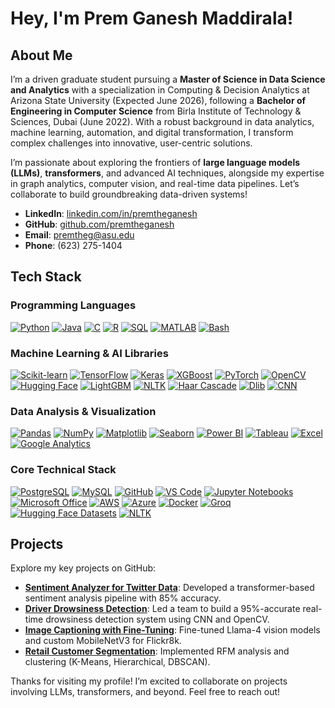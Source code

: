 # Hey, I'm Prem Ganesh Maddirala!

## About Me
I’m a driven graduate student pursuing a **Master of Science in Data Science and Analytics** with a specialization in Computing & Decision Analytics at Arizona State University (Expected June 2026), following a **Bachelor of Engineering in Computer Science** from Birla Institute of Technology & Sciences, Dubai (June 2022). With a robust background in data analytics, machine learning, automation, and digital transformation, I transform complex challenges into innovative, user-centric solutions.

I’m passionate about exploring the frontiers of **large language models (LLMs)**, **transformers**, and advanced AI techniques, alongside my expertise in graph analytics, computer vision, and real-time data pipelines. Let’s collaborate to build groundbreaking data-driven systems!

- **LinkedIn**: [linkedin.com/in/premtheganesh](https://linkedin.com/in/premtheganesh)
- **GitHub**: [github.com/premtheganesh](https://github.com/premtheganesh)
- **Email**: premtheg@asu.edu
- **Phone**: (623) 275-1404

## Tech Stack

### Programming Languages
[![Python](https://img.shields.io/badge/Python-3776AB?style=flat)](https://python.org)
[![Java](https://img.shields.io/badge/Java-007396?style=flat)](https://java.com)
[![C](https://img.shields.io/badge/C-00599C?style=flat)](https://en.wikipedia.org/wiki/C_(programming_language))
[![R](https://img.shields.io/badge/R-276DC3?style=flat)](https://r-project.org)
[![SQL](https://img.shields.io/badge/SQL-003B57?style=flat)](https://en.wikipedia.org/wiki/SQL)
[![MATLAB](https://img.shields.io/badge/MATLAB-0076A8?style=flat)](https://mathworks.com/products/matlab.html)
[![Bash](https://img.shields.io/badge/Bash-4EAA25?style=flat)](https://en.wikipedia.org/wiki/Bash_(Unix_shell))

### Machine Learning & AI Libraries
[![Scikit-learn](https://img.shields.io/badge/Scikit--learn-F7931E?style=flat)](https://scikit-learn.org)
[![TensorFlow](https://img.shields.io/badge/TensorFlow-FF6F00?style=flat)](https://tensorflow.org)
[![Keras](https://img.shields.io/badge/Keras-D00000?style=flat)](https://keras.io)
[![XGBoost](https://img.shields.io/badge/XGBoost-00BFFF?style=flat)](https://xgboost.ai)
[![PyTorch](https://img.shields.io/badge/PyTorch-EE4C2C?style=flat)](https://pytorch.org)
[![OpenCV](https://img.shields.io/badge/OpenCV-5C3EE8?style=flat)](https://opencv.org)
[![Hugging Face](https://img.shields.io/badge/Hugging%20Face-FFD21E?style=flat)](https://huggingface.co)
[![LightGBM](https://img.shields.io/badge/LightGBM-2E8B57?style=flat)](https://lightgbm.readthedocs.io)
[![NLTK](https://img.shields.io/badge/NLTK-4B0082?style=flat)](https://nltk.org)
[![Haar Cascade](https://img.shields.io/badge/Haar%20Cascade-808080?style=flat)](https://docs.opencv.org/master/d2/d99/tutorial_js_face_detection.html)
[![Dlib](https://img.shields.io/badge/Dlib-228B22?style=flat)](https://dlib.net)
[![CNN](https://img.shields.io/badge/CNN-FF4500?style=flat)](https://en.wikipedia.org/wiki/Convolutional_neural_network)

### Data Analysis & Visualization
[![Pandas](https://img.shields.io/badge/Pandas-150458?style=flat)](https://pandas.pydata.org)
[![NumPy](https://img.shields.io/badge/NumPy-013243?style=flat)](https://numpy.org)
[![Matplotlib](https://img.shields.io/badge/Matplotlib-11557C?style=flat)](https://matplotlib.org)
[![Seaborn](https://img.shields.io/badge/Seaborn-4C1D95?style=flat)](https://seaborn.pydata.org)
[![Power BI](https://img.shields.io/badge/Power%20BI-F2C811?style=flat)](https://powerbi.microsoft.com)
[![Tableau](https://img.shields.io/badge/Tableau-E97627?style=flat)](https://tableau.com)
[![Excel](https://img.shields.io/badge/Excel-217346?style=flat)](https://microsoft.com/excel)
[![Google Analytics](https://img.shields.io/badge/Google%20Analytics-E37400?style=flat)](https://analytics.google.com)

### Core Technical Stack
[![PostgreSQL](https://img.shields.io/badge/PostgreSQL-336791?style=flat)](https://postgresql.org)
[![MySQL](https://img.shields.io/badge/MySQL-4479A1?style=flat)](https://mysql.com)
[![GitHub](https://img.shields.io/badge/GitHub-181717?style=flat)](https://github.com)
[![VS Code](https://img.shields.io/badge/VS%20Code-007ACC?style=flat)](https://code.visualstudio.com)
[![Jupyter Notebooks](https://img.shields.io/badge/Jupyter-F37626?style=flat)](https://jupyter.org)
[![Microsoft Office](https://img.shields.io/badge/Microsoft%20Office-D83B01?style=flat)](https://microsoft.com/office)
[![AWS](https://img.shields.io/badge/AWS-232F3E?style=flat)](https://aws.amazon.com)
[![Azure](https://img.shields.io/badge/Azure-0089D6?style=flat)](https://azure.microsoft.com)
[![Docker](https://img.shields.io/badge/Docker-2496ED?style=flat)](https://docker.com)
[![Groq](https://img.shields.io/badge/Groq-00A1D6?style=flat)](https://groq.com) 
[![Hugging Face Datasets](https://img.shields.io/badge/Datasets-FFD21E?style=flat)](https://huggingface.co/docs/datasets) 
[![NLTK](https://img.shields.io/badge/NLTK-4B0082?style=flat)](https://nltk.org) 



## Projects
Explore my key projects on GitHub:
- **[Sentiment Analyzer for Twitter Data](https://github.com/premtheganesh/Twitter-Sentiment-Analysis)**: Developed a transformer-based sentiment analysis pipeline with 85% accuracy.
- **[Driver Drowsiness Detection](https://github.com/premtheganesh/drowsinessdetection)**: Led a team to build a 95%-accurate real-time drowsiness detection system using CNN and OpenCV.
- **[Image Captioning with Fine-Tuning](https://github.com/premtheganesh/Image_Captioning)**: Fine-tuned Llama-4 vision models and custom MobileNetV3 for Flickr8k.
- **[Retail Customer Segmentation](https://github.com/premtheganesh/Online_Retail_Customer_Segmentation)**: Implemented RFM analysis and clustering (K-Means, Hierarchical, DBSCAN).


Thanks for visiting my profile! I’m excited to collaborate on projects involving LLMs, transformers, and beyond. Feel free to reach out! 
